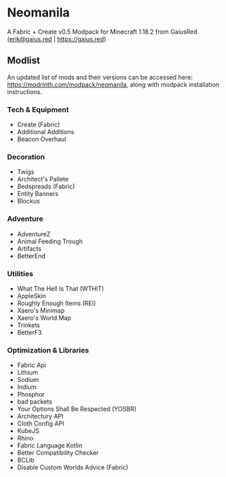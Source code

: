 # Neomanila

A Fabric + Create v0.5 Modpack for Minecraft 1.18.2 from GaiusRed (erik@gaius.red | https://gaius.red)

## Modlist
An updated list of mods and their versions can be accessed here: https://modrinth.com/modpack/neomanila, along with modpack installation instructions.

### Tech & Equipment
- Create (Fabric)
- Additional Additions
- Beacon Overhaul

### Decoration
- Twigs
- Architect's Pallete
- Bedspreads (Fabric)
- Entity Banners
- Blockus

### Adventure
- AdventureZ
- Animal Feeding Trough
- Artifacts
- BetterEnd

### Utilities
- What The Hell Is That (WTHIT)
- AppleSkin
- Roughly Enough Items (REI)
- Xaero's Minimap
- Xaero's World Map
- Trinkets
- BetterF3

### Optimization & Libraries
- Fabric Api
- Lithium
- Sodium
- Indium
- Phosphor
- bad packets
- Your Options Shall Be Respected (YOSBR)
- Architectury API
- Cloth Config API
- KubeJS
- Rhino
- Fabric Language Kotlin
- Better Compatibility Checker
- BCLib
- Disable Custom Worlds Advice (Fabric)
